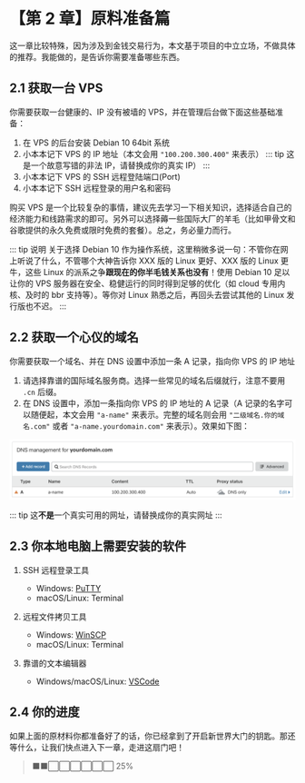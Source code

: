 # 【第 2 章】原料准备篇

这一章比较特殊，因为涉及到金钱交易行为，本文基于项目的中立立场，不做具体的推荐。我能做的，是告诉你需要准备哪些东西。

## 2.1 获取一台 VPS

你需要获取一台健康的、IP 没有被墙的 VPS，并在管理后台做下面这些基础准备：

1. 在 VPS 的后台安装 Debian 10 64bit 系统
2. 小本本记下 VPS 的 IP 地址（本文会用 `"100.200.300.400"` 来表示）
   ::: tip
   这是一个故意写错的非法 IP，请替换成你的真实 IP）
   :::
3. 小本本记下 VPS 的 SSH 远程登陆端口(Port)
4. 小本本记下 SSH 远程登录的用户名和密码

购买 VPS 是一个比较复杂的事情，建议先去学习一下相关知识，选择适合自己的经济能力和线路需求的即可。另外可以选择薅一些国际大厂的羊毛（比如甲骨文和谷歌提供的永久免费或限时免费的套餐）。总之，务必量力而行。

::: tip 说明
关于选择 Debian 10 作为操作系统，这里稍微多说一句：不管你在网上听说了什么，不管哪个大神告诉你 XXX 版的 Linux 更好、XXX 版的 Linux 更牛，这些 Linux 的派系之争**跟现在的你半毛钱关系也没有**！使用 Debian 10 足以让你的 VPS 服务器在安全、稳健运行的同时得到足够的优化（如 cloud 专用内核、及时的 bbr 支持等）。等你对 Linux 熟悉之后，再回头去尝试其他的 Linux 发行版也不迟。
:::

## 2.2 获取一个心仪的域名

你需要获取一个域名、并在 DNS 设置中添加一条 A 记录，指向你 VPS 的 IP 地址

1. 请选择靠谱的国际域名服务商。选择一些常见的域名后缀就行，注意不要用 `.cn` 后缀。
2. 在 DNS 设置中，添加一条指向你 VPS 的 IP 地址的 A 记录（A 记录的名字可以随便起，本文会用 `"a-name"` 来表示。完整的域名则会用 `"二级域名.你的域名.com"` 或者 `"a-name.yourdomain.com"` 来表示）。效果如下图：

![添加A记录](./ch02-img01-a-name.png)

::: tip
这**不是**一个真实可用的网址，请替换成你的真实网址
:::

## 2.3 你本地电脑上需要安装的软件

1. SSH 远程登录工具

   - Windows: [PuTTY](https://www.chiark.greenend.org.uk/~sgtatham/putty/latest.html)
   - macOS/Linux: Terminal

2. 远程文件拷贝工具

   - Windows: [WinSCP](https://winscp.net/eng/index.php)
   - macOS/Linux: Terminal

3. 靠谱的文本编辑器
   - Windows/macOS/Linux: [VSCode](https://code.visualstudio.com)

## 2.4 你的进度

如果上面的原材料你都准备好了的话，你已经拿到了开启新世界大门的钥匙。那还等什么，让我们快点进入下一章，走进这扇门吧！

> ⬛⬛⬜⬜⬜⬜⬜⬜ 25%
